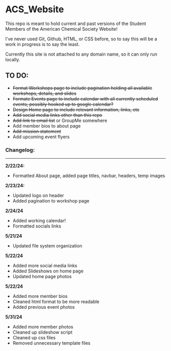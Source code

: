 # ACS_Website
This repo is meant to hold current and past versions of the Student Members of the American Chemical Society Website!

I've never used Git, Github, HTML, or CSS before, so to say this will be a work in progress is to say the least.

Currently this site is not attached to any domain name, so it can only run locally.


## TO DO:

* ~~Format Workshops page to include pagination holding all available workshops, details, and slides~~
* ~~Formate Events page to include calendar with all currently scheduled events, possibly hooked up to google calendar?~~
* ~~Design Home page to include relevant information, links, etc~~
* ~~Add social media links other than this repo~~
* ~~Add link to email list~~ or GroupMe somewhere
* Add member bios to about page
* ~~Add mission statement~~
* Add upcoming event flyers
  

### Changelog:

----------

**2/22/24:**
<br>
* Formatted About page, added page titles, navbar, headers, temp images

**2/23/24:**
<br>
* Updated logo on header
* Added pagination to workshop page

**2/24/24**
<br>
* Added working calendar!
* Formatted socials links

**5/21/24**
<br>
* Updated file system organization

**5/22/24**
<br>
* Added more social media links
* Added Slideshows on home page
* Updated home page photos

**5/22/24**
<br>
* Added more member bios
* Cleaned html format to be more readable
* Added previous event photos

**5/31/24**
<br>
* Added more member photos
* Cleaned up slideshow script
* Cleaned up css files
* Removed unnecessary template files
